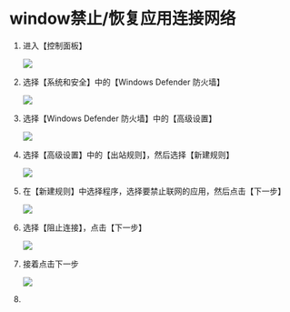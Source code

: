 # window禁止/恢复应用连接网络

1. 进入【控制面板】

   ![](E:\git\aboy\math\windows\img\001.png)

2. 选择【系统和安全】中的【Windows Defender 防火墙】

   ![](E:\git\aboy\math\windows\img\002.png)

3. 选择【Windows Defender 防火墙】中的【高级设置】

   ![](E:\git\aboy\math\windows\img\003.png)

4. 选择【高级设置】中的【出站规则】，然后选择【新建规则】

   ![](E:\git\aboy\math\windows\img\004.png)

5. 在【新建规则】中选择程序，选择要禁止联网的应用，然后点击【下一步】

   ![](E:\git\aboy\math\windows\img\005.png)

6. 选择【阻止连接】，点击【下一步】

   ![](E:\git\aboy\math\windows\img\006.png)

7. 接着点击下一步

   ![](E:\git\aboy\math\windows\img\007.png)

8. 